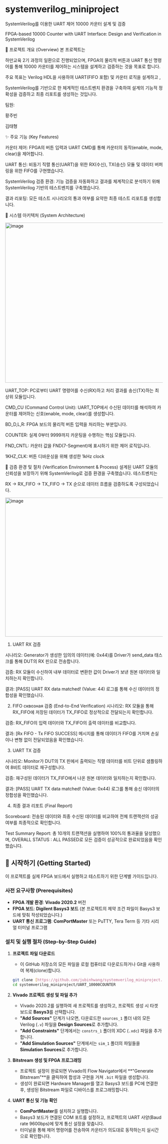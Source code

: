 # systemverilog_miniproject

SystemVerilog를 이용한 UART 제어 10000 카운터 설계 및 검증

FPGA-based 10000 Counter with UART Interface: Design and Verification in SystemVerilog

📝 프로젝트 개요 (Overview)
본 프로젝트는 

하만교육 2기 과정의 일환으로 진행되었으며, FPGA의 물리적 버튼과 UART 통신 명령어를 통해 10000 카운터를 제어하는 시스템을 설계하고 검증하는 것을 목표로 합니다.



주요 목표는 Verilog HDL을 사용하여 UART(FIFO 포함) 및 카운터 로직을 설계하고 , 

SystemVerilog를 기반으로 한 체계적인 테스트벤치 환경을 구축하여 설계의 기능적 정확성을 검증하고 최종 리포트를 생성하는 것입니다.

팀원:

황주빈

김태형 

✨ 주요 기능 (Key Features)

카운터 제어: FPGA의 버튼 입력과 UART CMD를 통해 카운터의 동작(enable, mode, clear)을 제어합니다.



UART 통신: 비동기 직렬 통신(UART)을 위한 RX(수신), TX(송신) 모듈 및 데이터 버퍼링을 위한 FIFO를 구현했습니다.


SystemVerilog 검증 환경: 기능 검증을 자동화하고 결과를 체계적으로 분석하기 위해 SystemVerilog 기반의 테스트벤치를 구축했습니다.


결과 리포팅: 모든 테스트 시나리오의 통과 여부를 요약한 최종 테스트 리포트를 생성합니다.

🔧 시스템 아키텍처 (System Architecture)

<img width="1430" height="510" alt="image" src="https://github.com/user-attachments/assets/c9416c48-9919-432a-9413-701cbc53e000" />

UART_TOP: PC로부터 UART 명령어를 수신(RX)하고 처리 결과를 송신(TX)하는 최상위 모듈입니다.


CMD_CU (Command Control Unit): UART_TOP에서 수신된 데이터를 해석하여 카운터를 제어하는 신호(enable, mode, clear)를 생성합니다.


BD_D,L,R: FPGA 보드의 물리적 버튼 입력을 처리하는 부분입니다.


COUNTER: 실제 0부터 9999까지 카운팅을 수행하는 핵심 모듈입니다.


FND_CNTL: 카운터 값을 FND(7-Segment)에 표시하기 위한 제어 로직입니다.


1KHZ_CLK: 버튼 디바운싱을 위해 생성한 1kHz clock

🧪 검증 환경 및 절차 (Verification Environment & Process)
설계된 UART 모듈의 신뢰성을 보장하기 위해 SystemVerilog로 검증 환경을 구축했습니다. 테스트벤치는 

RX -> RX_FIFO -> TX_FIFO -> TX 순으로 데이터 흐름을 검증하도록 구성되었습니다.

<img width="1389" height="443" alt="image" src="https://github.com/user-attachments/assets/7e0bc235-28db-469e-a681-f31f6d061897" />


1. UART RX 검증

시나리오: Generator가 생성한 임의의 데이터(예: 0x44)를 Driver가 send_data 태스크를 통해 DUT의 RX 핀으로 전송합니다.


검증: RX 모듈이 수신하여 내부 데이터로 변환한 값이 Driver가 보낸 원본 데이터와 일치하는지 확인합니다.

결과: [PASS] UART RX data matched! (Value: 44) 로그를 통해 수신 데이터의 정합성을 확인했습니다.

2. FIFO сквозная 검증 (End-to-End Verification)
시나리오: RX 모듈을 통해 RX_FIFO에 저장된 데이터가 TX_FIFO로 정상적으로 전달되는지 확인합니다.


검증: RX_FIFO의 입력 데이터와 TX_FIFO의 출력 데이터를 비교합니다.


결과: [Rx FIFO - Tx FIFO SUCCESS] 메시지를 통해 데이터가 FIFO를 거치며 손실이나 변형 없이 전달되었음을 확인했습니다.

3. UART TX 검증

시나리오: Monitor가 DUT의 TX 핀에서 출력되는 직렬 데이터를 비트 단위로 샘플링하여 8비트 데이터로 재구성합니다.


검증: 재구성된 데이터가 TX_FIFO에서 나온 원본 데이터와 일치하는지 확인합니다.

결과: [PASS] UART TX data matched! (Value: 0x44) 로그를 통해 송신 데이터의 정합성을 확인했습니다.

4. 최종 결과 리포트 (Final Report)

Scoreboard: 전송된 데이터와 최종 수신된 데이터를 비교하여 전체 트랜잭션의 성공 여부를 최종적으로 확인합니다.


Test Summary Report: 총 10개의 트랜잭션을 실행하여 100%의 통과율을 달성했으며, OVERALL STATUS : ALL PASSED로 모든 검증이 성공적으로 완료되었음을 확인했습니다.

## 🚀 시작하기 (Getting Started)

이 프로젝트를 실제 FPGA 보드에서 실행하고 테스트하기 위한 단계별 가이드입니다.

### 사전 요구사항 (Prerequisites)

* **FPGA 개발 환경**: **Vivado 2020.2** 버전
* **FPGA 보드**: **Digilent Basys3 보드** (본 프로젝트의 제약 조건 파일이 Basys3 보드에 맞춰 작성되었습니다.)
* **UART 통신 프로그램**: **ComPortMaster** 또는 PuTTY, Tera Term 등 기타 시리얼 터미널 프로그램

### 설치 및 실행 절차 (Step-by-Step Guide)

1.  **프로젝트 파일 다운로드**
    * 이 GitHub 저장소의 모든 파일을 로컬 컴퓨터로 다운로드하거나 Git을 사용하여 복제(clone)합니다.
    ```bash
    git clone [https://github.com/jubinhwang/systemverilog_miniproject.git](https://github.com/jubinhwang/systemverilog_miniproject.git)
    cd systemverilog_miniproject/UART_10000COUNTER
    ```

2.  **Vivado 프로젝트 생성 및 파일 추가**
    * Vivado 2020.2를 실행하여 새 프로젝트를 생성하고, 프로젝트 생성 시 타겟 보드로 **Basys3**를 선택합니다.
    * **"Add Sources"** 단계가 나오면, 다운로드한 `sources_1` 폴더 내의 모든 Verilog (`.v`) 파일을 **Design Sources**로 추가합니다.
    * **"Add Constraints"** 단계에서는 `constrs_1` 폴더의 XDC (`.xdc`) 파일을 추가합니다.
    * **"Add Simulation Sources"** 단계에서는 `sim_1` 폴더의 파일들을 **Simulation Sources**로 추가합니다.

3.  **Bitstream 생성 및 FPGA 프로그래밍**
    * 프로젝트 설정이 완료되면 Vivado의 Flow Navigator에서 **"Generate Bitstream"**을 클릭하여 합성과 구현을 거쳐 `.bit` 파일을 생성합니다.
    * 생성이 완료되면 Hardware Manager를 열고 Basys3 보드를 PC에 연결한 후, 생성된 Bitstream 파일로 디바이스를 프로그래밍합니다.

4.  **UART 통신 및 기능 확인**
    * **ComPortMaster**를 설치하고 실행합니다.
    * Basys3 보드가 연결된 COM 포트를 설정하고, 프로젝트의 UART 사양(Baud rate 9600bps)에 맞게 통신 설정을 맞춥니다.
    * 터미널을 통해 제어 명령어를 전송하여 카운터가 의도대로 동작하는지 실시간으로 확인합니다.
